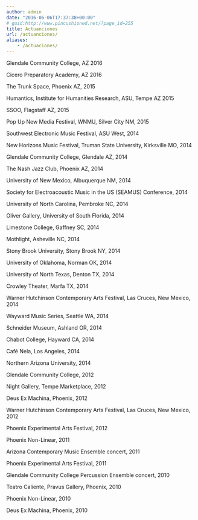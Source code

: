 ```yaml
---
author: admin
date: "2016-06-06T17:37:38+00:00"
# guid:http://www.pincushioned.net/?page_id=255
title: Actuanciones
url: /actuanciones/
aliases:
    - /actuaciones/
---
```

Glendale Community College, AZ 2016

Cicero Preparatory Academy, AZ 2016

The Trunk Space, Phoenix AZ, 2015

Humantics, Institute for Humanities Research, ASU, Tempe AZ 2015

SSOO, Flagstaff AZ, 2015

Pop Up New Media Festival, WNMU, Silver City NM, 2015

Southwest Electronic Music Festival, ASU West, 2014

New Horizons Music Festival, Truman State University, Kirksville MO, 2014

Glendale Community College, Glendale AZ, 2014

The Nash Jazz Club, Phoenix AZ, 2014

University of New Mexico, Albuquerque NM, 2014

Society for Electroacoustic Music in the US (SEAMUS) Conference, 2014

University of North Carolina, Pembroke NC, 2014

Oliver Gallery, University of South Florida, 2014

Limestone College, Gaffney SC, 2014

Mothlight, Asheville NC, 2014

Stony Brook University, Stony Brook NY, 2014

University of Oklahoma, Norman OK, 2014

University of North Texas, Denton TX, 2014

Crowley Theater, Marfa TX, 2014

Warner Hutchinson Contemporary Arts Festival, Las Cruces, New Mexico, 2014

Wayward Music Series, Seattle WA, 2014

Schneider Museum, Ashland OR, 2014

Chabot College, Hayward CA, 2014

Café Nela, Los Angeles, 2014

Northern Arizona University, 2014

Glendale Community College, 2012

Night Gallery, Tempe Marketplace, 2012

Deus Ex Machina, Phoenix, 2012

Warner Hutchinson Contemporary Arts Festival, Las Cruces, New Mexico, 2012

Phoenix Experimental Arts Festival, 2012

Phoenix Non-Linear, 2011

Arizona Contemporary Music Ensemble concert, 2011

Phoenix Experimental Arts Festival, 2011

Glendale Community College Percussion Ensemble concert, 2010

Teatro Caliente, Pravus Gallery, Phoenix, 2010

Phoenix Non-Linear, 2010

Deus Ex Machina, Phoenix, 2010
